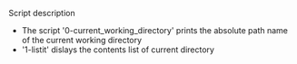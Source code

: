 Script description
- The script '0-current_working_directory' prints the absolute path name of the current working directory
- '1-listit' dislays the contents list of current directory
